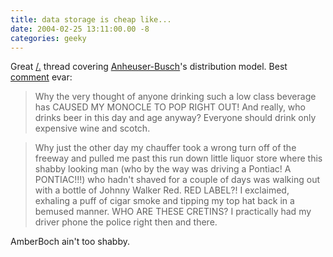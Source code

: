 ```yaml
---
title: data storage is cheap like...
date: 2004-02-25 13:11:00.00 -8
categories: geeky
---
```

Great [/.](http://www.slashdot.org/) thread covering [Anheuser-Busch](http://www.cnn.com/2004/TECH/ptech/02/25/bus2.feat.beer.network/index.html)'s distribution model. Best [comment](http://yro.slashdot.org/comments.pl?sid=98205&cid=8387946) evar:

> Why the very thought of anyone drinking such a low class beverage has CAUSED MY MONOCLE TO POP RIGHT OUT! And really, who drinks beer in this day and age anyway? Everyone should drink only expensive wine and scotch.

> Why just the other day my chauffer took a wrong turn off of the freeway and pulled me past this run down little liquor store where this shabby looking man (who by the way was driving a Pontiac! A PONTIAC!!!) who hadn't shaved for a couple of days was walking out with a bottle of Johnny Walker Red. RED LABEL?! I exclaimed, exhaling a puff of cigar smoke and tipping my top hat back in a bemused manner. WHO ARE THESE CRETINS? I practically had my driver phone the police right then and there.

AmberBoch ain't too shabby.

